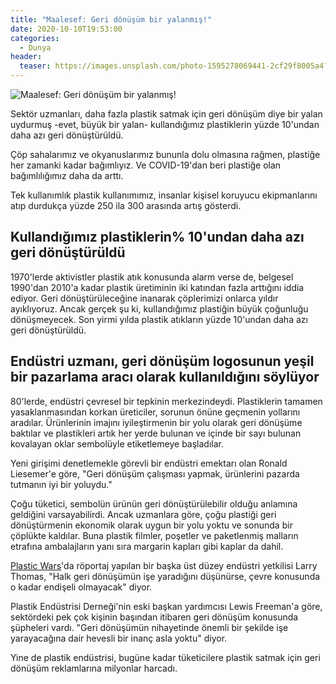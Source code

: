```yaml
---
title: "Maalesef: Geri dönüşüm bir yalanmış!"
date: 2020-10-10T19:53:00
categories:
  - Dunya
header:
  teaser: https://images.unsplash.com/photo-1595278069441-2cf29f8005a4?ixlib=rb-1.2.1&ixid=eyJhcHBfaWQiOjEyMDd9&auto=format&fit=crop&w=1351&q=80
---
```

![Maalesef: Geri dönüşüm bir yalanmış!](https://images.unsplash.com/photo-1595278069441-2cf29f8005a4?ixlib=rb-1.2.1&ixid=eyJhcHBfaWQiOjEyMDd9&auto=format&fit=crop&w=1351&q=80)

Sektör uzmanları, daha fazla plastik satmak için geri dönüşüm diye bir yalan uydurmuş -evet, büyük bir yalan- kullandığımız plastiklerin yüzde 10'undan daha azı geri dönüştürüldü.

Çöp sahalarımız ve okyanuslarımız bununla dolu olmasına rağmen, plastiğe her zamanki kadar bağımlıyız. Ve COVID-19'dan beri plastiğe olan bağımlılığımız daha da arttı.

Tek kullanımlık plastik kullanımımız, insanlar kişisel koruyucu ekipmanlarını atıp durdukça yüzde 250 ila 300 arasında artış gösterdi.

Kullandığımız plastiklerin% 10'undan daha azı geri dönüştürüldü
-
1970'lerde aktivistler plastik atık konusunda alarm verse de, belgesel 1990'dan 2010'a kadar plastik üretiminin iki katından fazla arttığını iddia ediyor. Geri dönüştürüleceğine inanarak çöplerimizi onlarca yıldır ayıklıyoruz. Ancak gerçek şu ki, kullandığımız plastiğin büyük çoğunluğu dönüşmeyecek. Son yirmi yılda plastik atıkların yüzde 10'undan daha azı geri dönüştürüldü.

Endüstri uzmanı, geri dönüşüm logosunun yeşil bir pazarlama aracı olarak kullanıldığını söylüyor
-
80'lerde, endüstri çevresel bir tepkinin merkezindeydi. Plastiklerin tamamen yasaklanmasından korkan üreticiler, sorunun önüne geçmenin yollarını aradılar. Ürünlerinin imajını iyileştirmenin bir yolu olarak geri dönüşüme baktılar ve plastikleri artık her yerde bulunan ve içinde bir sayı bulunan kovalayan oklar sembolüyle etiketlemeye başladılar.

Yeni girişimi denetlemekle görevli bir endüstri emektarı olan Ronald Liesemer'e göre, "Geri dönüşüm çalışması yapmak, ürünlerini pazarda tutmanın iyi bir yoluydu."

Çoğu tüketici, sembolün ürünün geri dönüştürülebilir olduğu anlamına geldiğini varsayabilirdi. Ancak uzmanlara göre, çoğu plastiği geri dönüştürmenin ekonomik olarak uygun bir yolu yoktu ve sonunda bir çöplükte kaldılar. Buna plastik filmler, poşetler ve paketlenmiş malların etrafına ambalajların yanı sıra margarin kapları gibi kaplar da dahil.

[Plastic Wars](https://www.cbc.ca/passionateeye/episodes/plastic-wars)'da röportaj yapılan bir başka üst düzey endüstri yetkilisi Larry Thomas, "Halk geri dönüşümün işe yaradığını düşünürse, çevre konusunda o kadar endişeli olmayacak" diyor.

Plastik Endüstrisi Derneği'nin eski başkan yardımcısı Lewis Freeman'a göre, sektördeki pek çok kişinin başından itibaren geri dönüşüm konusunda şüpheleri vardı. "Geri dönüşümün nihayetinde önemli bir şekilde işe yarayacağına dair hevesli bir inanç asla yoktu" diyor.

Yine de plastik endüstrisi, bugüne kadar tüketicilere plastik satmak için geri dönüşüm reklamlarına milyonlar harcadı.
